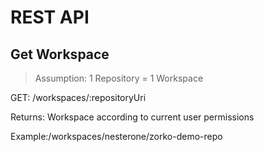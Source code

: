 # REST API

## Get Workspace

> Assumption: 1 Repository = 1 Workspace

GET: /workspaces/:repositoryUri

Returns: Workspace according to current user permissions

Example:/workspaces/nesterone/zorko-demo-repo
